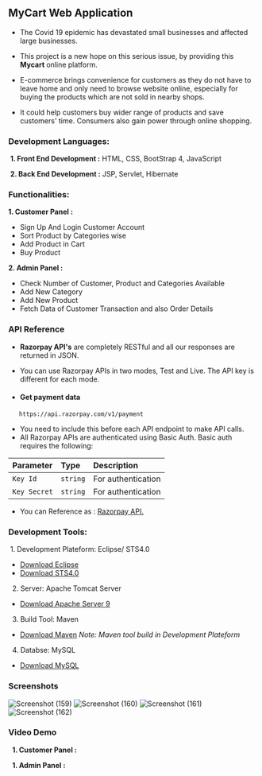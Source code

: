 
##    **MyCart Web Application**


* The Covid 19 epidemic has devastated small businesses and affected large businesses. 
* This project is a new hope on this serious issue, by providing this **Mycart** online platform.

* E-commerce brings convenience for customers as they do not have to leave home and only need to browse website online, especially for buying the products which are not sold in nearby shops. 
* It could help customers buy wider range of products and save customers' time. Consumers also gain power through online shopping.

### Development Languages:
&nbsp;**1. Front End Development :**
HTML, CSS, BootStrap 4, JavaScript

&nbsp;**2. Back End Development :**
JSP, Servlet, Hibernate

### Functionalities:
**1. Customer Panel :** 

* Sign Up And Login Customer Account
* Sort Product by Categories wise
* Add Product in Cart
* Buy Product

**2. Admin Panel :**

* Check Number of Customer, Product and Categories Available
* Add New Category
* Add New Product
* Fetch Data of Customer Transaction and also Order Details



### API Reference

* **Razorpay API's** are completely RESTful and all our responses are returned in JSON.

* You can use Razorpay APIs in two modes, Test and Live. The API key is different for each mode.
* #### Get payment data

```http
   https://api.razorpay.com/v1/payment
```
* You need to include this before each API endpoint to make API calls.
* All Razorpay APIs are authenticated using Basic Auth. Basic auth requires the following:

| Parameter | Type     | Description                |
| :-------- | :------- | :------------------------- |
| `Key Id` | `string` |  For authentication         |
| `Key Secret` | `string` |  For authentication         |

* You can Reference as : [Razorpay API.](https://razorpay.com/docs/api/)

### Development Tools:
 &nbsp;1. Development Plateform: Eclipse/ STS4.0
 * [Download Eclipse](https://www.eclipse.org/downloads/)
 * [Download STS4.0](https://spring.io/tools)

 &nbsp; 2. Server: Apache Tomcat Server
 * [Download Apache Server 9](https://tomcat.apache.org/download-90.cgi)

 &nbsp; 3. Build Tool: Maven
 * [Download Maven](https://maven.apache.org/download.cgi) *Note: Maven tool build in Development Plateform*

 &nbsp; 4. Databse: MySQL
 * [Download MySQL](https://www.mysql.com/downloads/)








### Screenshots

![Screenshot (159)](https://user-images.githubusercontent.com/72797331/145719668-6199400f-4d54-4054-bf17-f546fbe52229.png)
![Screenshot (160)](https://user-images.githubusercontent.com/72797331/145719693-0eac48fc-d50a-462e-a406-568553e3b82b.png)
![Screenshot (161)](https://user-images.githubusercontent.com/72797331/145719699-b128fca7-a55c-438a-81b6-ed3d9b71d74c.png)
![Screenshot (162)](https://user-images.githubusercontent.com/72797331/145719858-03119025-2857-4d32-a6aa-d29a3acd5be4.png)


### Video Demo
&nbsp; **1. Customer Panel :**



&nbsp; **1. Admin Panel :**


